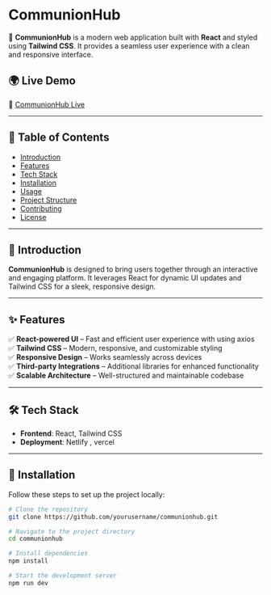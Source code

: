 # CommunionHub

🚀 **CommunionHub** is a modern web application built with **React** and styled using **Tailwind CSS**. It provides a seamless user experience with a clean and responsive interface.

## 🌍 Live Demo
🔗 [CommunionHub Live](https://beamish-seahorse-09ce51.netlify.app/)

---

## 📖 Table of Contents
- [Introduction](#introduction)
- [Features](#features)
- [Tech Stack](#tech-stack)
- [Installation](#installation)
- [Usage](#usage)
- [Project Structure](#project-structure)
- [Contributing](#contributing)
- [License](#license)

---

## 📌 Introduction
**CommunionHub** is designed to bring users together through an interactive and engaging platform. It leverages React for dynamic UI updates and Tailwind CSS for a sleek, responsive design.

---

## ✨ Features
✅ **React-powered UI** – Fast and efficient user experience with using axios  
✅ **Tailwind CSS** – Modern, responsive, and customizable styling  
✅ **Responsive Design** – Works seamlessly across devices  
✅ **Third-party Integrations** – Additional libraries for enhanced functionality  
✅ **Scalable Architecture** – Well-structured and maintainable codebase  

---

## 🛠 Tech Stack
- **Frontend**: React, Tailwind CSS  
- **Deployment**: Netlify , vercel 

---

## 🔧 Installation
Follow these steps to set up the project locally:

```sh
# Clone the repository
git clone https://github.com/yourusername/communionhub.git

# Navigate to the project directory
cd communionhub

# Install dependencies
npm install

# Start the development server
npm run dev
